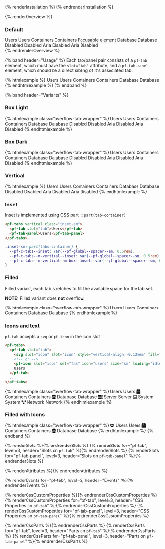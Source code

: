 {% renderInstallation %} {% endrenderInstallation %}

<style>
  .overflow-tab-wrapper {
    width: 94vw;
  }
  @media screen and (min-width: 568px) {
    .overflow-tab-wrapper {
      width: auto;
    }
  }
</style>

{% renderOverview %}
  ### Default
  <div class="overflow-tab-wrapper">
    <pf-tabs>
      <pf-tab id="users" slot="tab">Users</pf-tab>
      <pf-tab-panel>Users</pf-tab-panel>
      <pf-tab slot="tab">Containers</pf-tab>
      <pf-tab-panel>Containers <a href="#">Focusable element</a></pf-tab-panel>
      <pf-tab slot="tab">Database</pf-tab>
      <pf-tab-panel>Database</pf-tab-panel>
      <pf-tab slot="tab" disabled>Disabled</pf-tab>
      <pf-tab-panel>Disabled</pf-tab-panel>
      <pf-tab slot="tab" aria-disabled="true">Aria Disabled</pf-tab>
      <pf-tab-panel>Aria Disabled</pf-tab-panel>
    </pf-tabs>
  </div>
{% endrenderOverview %}

{% band header="Usage" %}
  Each tab/panel pair consists of a `pf-tab` element, which must have the `slot="tab"` attribute, and a `pf-tab-panel` element, which should be a direct sibling of it's associated tab.

  {% htmlexample %}
  <pf-tabs>
    <pf-tab slot="tab">Users</pf-tab>
    <pf-tab-panel>Users</pf-tab-panel>
    <pf-tab slot="tab">Containers</pf-tab>
    <pf-tab-panel>Containers</pf-tab-panel>
    <pf-tab slot="tab">Database</pf-tab>
    <pf-tab-panel>Database</pf-tab-panel>
  </pf-tabs>
  {% endhtmlexample %}
{% endband %}

{% band header="Variants" %}
  ### Box Light
  {% htmlexample class="overflow-tab-wrapper" %}
  <pf-tabs box="light">
    <pf-tab slot="tab">Users</pf-tab>
    <pf-tab-panel>Users</pf-tab-panel>
    <pf-tab slot="tab">Containers</pf-tab>
    <pf-tab-panel>Containers</pf-tab-panel>
    <pf-tab slot="tab">Database</pf-tab>
    <pf-tab-panel>Database</pf-tab-panel>
    <pf-tab slot="tab" disabled>Disabled</pf-tab>
    <pf-tab-panel>Disabled</pf-tab-panel>
    <pf-tab slot="tab" aria-disabled="true">Aria Disabled</pf-tab>
    <pf-tab-panel>Aria Disabled</pf-tab-panel>
  </pf-tabs>
  {% endhtmlexample %}

  ### Box Dark
  {% htmlexample class="overflow-tab-wrapper" %}
  <pf-tabs box="dark">
    <pf-tab slot="tab">Users</pf-tab>
    <pf-tab-panel>Users</pf-tab-panel>
    <pf-tab slot="tab">Containers</pf-tab>
    <pf-tab-panel>Containers</pf-tab-panel>
    <pf-tab slot="tab">Database</pf-tab>
    <pf-tab-panel>Database</pf-tab-panel>
    <pf-tab slot="tab" disabled>Disabled</pf-tab>
    <pf-tab-panel>Disabled</pf-tab-panel>
    <pf-tab slot="tab" aria-disabled="true">Aria Disabled</pf-tab>
    <pf-tab-panel>Aria Disabled</pf-tab-panel>
  </pf-tabs>
  {% endhtmlexample %}

  ### Vertical
  {% htmlexample %}
  <pf-tabs vertical>
    <pf-tab slot="tab">Users</pf-tab>
    <pf-tab-panel>Users</pf-tab-panel>
    <pf-tab slot="tab">Containers</pf-tab>
    <pf-tab-panel>Containers</pf-tab-panel>
    <pf-tab slot="tab">Database</pf-tab>
    <pf-tab-panel>Database</pf-tab-panel>
    <pf-tab slot="tab" disabled>Disabled</pf-tab>
    <pf-tab-panel>Disabled</pf-tab-panel>
    <pf-tab slot="tab" aria-disabled="true">Aria Disabled</pf-tab>
    <pf-tab-panel>Aria Disabled</pf-tab-panel>
  </pf-tabs>
  {% endhtmlexample %}

  ### Inset
  Inset is implemented using CSS part `::part(tab-container)`

  ```html
  <pf-tabs vertical class="inset-sm">
    <pf-tab slot="tab">Users</pf-tab>
    <pf-tab-panel>Users</pf-tab-panel>
  </pf-tabs>
  ```
  ```css
  .inset-sm::part(tabs-container) {
    --pf-c-tabs--inset: var(--pf-global--spacer--sm, 0.5rem);
    --pf-c-tabs--m-vertical--inset: var(--pf-global--spacer--sm, 0.5rem);
    --pf-c-tabs--m-vertical--m-box--inset: var(--pf-global--spacer--sm, 0.5rem);
  }
  ```

  ### Filled

  Filled variant, each tab stretches to fill the available space for the tab
  set.

  **NOTE:**  Filled variant does **not** overflow.

  {% htmlexample class="overflow-tab-wrapper" %}
  <pf-tabs fill>
    <pf-tab slot="tab">Users</pf-tab>
    <pf-tab-panel>Users</pf-tab-panel>
    <pf-tab slot="tab">Containers</pf-tab>
    <pf-tab-panel>Containers</pf-tab-panel>
    <pf-tab slot="tab">Database</pf-tab>
    <pf-tab-panel>Database</pf-tab-panel>
  </pf-tabs>
  {% endhtmlexample %}

  ### Icons and text
  `pf-tab` accepts a `svg` or `pf-icon` in the icon slot

  ```html
  <pf-tabs>
    <pf-tab slot="tab">
      <svg slot="icon" slot="icon" style="vertical-align:-0.125em" fill="currentColor" height="1em" width="1em" viewBox="0 0 640 512" aria-hidden="true" role="img"><path d="M96 224c35.3 0 64-28.7 64-64s-28.7-64-64-64-64 28.7-64 64 28.7 64 64 64zm448 0c35.3 0 64-28.7 64-64s-28.7-64-64-64-64 28.7-64 64 28.7 64 64 64zm32 32h-64c-17.6 0-33.5 7.1-45.1 18.6 40.3 22.1 68.9 62 75.1 109.4h66c17.7 0 32-14.3 32-32v-32c0-35.3-28.7-64-64-64zm-256 0c61.9 0 112-50.1 112-112S381.9 32 320 32 208 82.1 208 144s50.1 112 112 112zm76.8 32h-8.3c-20.8 10-43.9 16-68.5 16s-47.6-6-68.5-16h-8.3C179.6 288 128 339.6 128 403.2V432c0 26.5 21.5 48 48 48h288c26.5 0 48-21.5 48-48v-28.8c0-63.6-51.6-115.2-115.2-115.2zm-223.7-13.4C161.5 263.1 145.6 256 128 256H64c-35.3 0-64 28.7-64 64v32c0 17.7 14.3 32 32 32h65.9c6.3-47.4 34.9-87.3 75.2-109.4z"></path></svg>
      <!-- or -->
      <pf-icon slot="icon" set="fas" icon="users" size="sm" loading="idle"></pf-icon>
      Users
    </pf-tab>
    ...
  </pf-tabs>
  ```

  {% htmlexample class="overflow-tab-wrapper" %}
  <pf-tabs>
    <pf-tab slot="tab">
      <pf-icon slot="icon" set="fas" icon="users" size="md" loading="idle"></pf-icon>
      Users
    </pf-tab>
    <pf-tab-panel>Users</pf-tab-panel>
    <pf-tab slot="tab">
      <svg slot="icon" style="vertical-align:-0.125em" fill="currentColor" height="1em" width="1em" viewBox="0 0 512 512" aria-hidden="true" role="img"><path d="M509.5 184.6L458.9 32.8C452.4 13.2 434.1 0 413.4 0H272v192h238.7c-.4-2.5-.4-5-1.2-7.4zM240 0H98.6c-20.7 0-39 13.2-45.5 32.8L2.5 184.6c-.8 2.4-.8 4.9-1.2 7.4H240V0zM0 224v240c0 26.5 21.5 48 48 48h416c26.5 0 48-21.5 48-48V224H0z"></path></svg>
      Containers
    </pf-tab>
    <pf-tab-panel>Containers</pf-tab-panel>
    <pf-tab slot="tab">
      <svg slot="icon" style="vertical-align:-0.125em" fill="currentColor" height="1em" width="1em" viewBox="0 0 448 512" aria-hidden="true" role="img"><path d="M448 73.143v45.714C448 159.143 347.667 192 224 192S0 159.143 0 118.857V73.143C0 32.857 100.333 0 224 0s224 32.857 224 73.143zM448 176v102.857C448 319.143 347.667 352 224 352S0 319.143 0 278.857V176c48.125 33.143 136.208 48.572 224 48.572S399.874 209.143 448 176zm0 160v102.857C448 479.143 347.667 512 224 512S0 479.143 0 438.857V336c48.125 33.143 136.208 48.572 224 48.572S399.874 369.143 448 336z"></path></svg>
      Database
    </pf-tab>
    <pf-tab-panel>Database</pf-tab-panel>
    <pf-tab slot="tab">
      <svg slot="icon" style="vertical-align:-0.125em" fill="currentColor" height="1em" width="1em" viewBox="0 0 512 512" aria-hidden="true" role="img"><path d="M480 160H32c-17.673 0-32-14.327-32-32V64c0-17.673 14.327-32 32-32h448c17.673 0 32 14.327 32 32v64c0 17.673-14.327 32-32 32zm-48-88c-13.255 0-24 10.745-24 24s10.745 24 24 24 24-10.745 24-24-10.745-24-24-24zm-64 0c-13.255 0-24 10.745-24 24s10.745 24 24 24 24-10.745 24-24-10.745-24-24-24zm112 248H32c-17.673 0-32-14.327-32-32v-64c0-17.673 14.327-32 32-32h448c17.673 0 32 14.327 32 32v64c0 17.673-14.327 32-32 32zm-48-88c-13.255 0-24 10.745-24 24s10.745 24 24 24 24-10.745 24-24-10.745-24-24-24zm-64 0c-13.255 0-24 10.745-24 24s10.745 24 24 24 24-10.745 24-24-10.745-24-24-24zm112 248H32c-17.673 0-32-14.327-32-32v-64c0-17.673 14.327-32 32-32h448c17.673 0 32 14.327 32 32v64c0 17.673-14.327 32-32 32zm-48-88c-13.255 0-24 10.745-24 24s10.745 24 24 24 24-10.745 24-24-10.745-24-24-24zm-64 0c-13.255 0-24 10.745-24 24s10.745 24 24 24 24-10.745 24-24-10.745-24-24-24z"></path></svg>
      Server
    </pf-tab>
    <pf-tab-panel>Server</pf-tab-panel>
    <pf-tab slot="tab">
      <svg slot="icon" style="vertical-align:-0.125em" fill="currentColor" height="1em" width="1em" viewBox="0 0 640 512" aria-hidden="true" role="img"><path d="M624 416H381.54c-.74 19.81-14.71 32-32.74 32H288c-18.69 0-33.02-17.47-32.77-32H16c-8.8 0-16 7.2-16 16v16c0 35.2 28.8 64 64 64h512c35.2 0 64-28.8 64-64v-16c0-8.8-7.2-16-16-16zM576 48c0-26.4-21.6-48-48-48H112C85.6 0 64 21.6 64 48v336h512V48zm-64 272H128V64h384v256z"></path></svg>
      System
    </pf-tab>
    <pf-tab-panel>System</pf-tab-panel>
    <pf-tab slot="tab">
      <svg slot="icon" style="vertical-align:-0.125em" fill="currentColor" height="1em" width="1em" viewBox="0 0 640 512" aria-hidden="true" role="img"><path d="M384 320H256c-17.67 0-32 14.33-32 32v128c0 17.67 14.33 32 32 32h128c17.67 0 32-14.33 32-32V352c0-17.67-14.33-32-32-32zM192 32c0-17.67-14.33-32-32-32H32C14.33 0 0 14.33 0 32v128c0 17.67 14.33 32 32 32h95.72l73.16 128.04C211.98 300.98 232.4 288 256 288h.28L192 175.51V128h224V64H192V32zM608 0H480c-17.67 0-32 14.33-32 32v128c0 17.67 14.33 32 32 32h128c17.67 0 32-14.33 32-32V32c0-17.67-14.33-32-32-32z"></path></svg>
      Network
    </pf-tab>
    <pf-tab-panel>Network</pf-tab-panel>
  </pf-tabs>
  {% endhtmlexample %}

  ### Filled with Icons
  {% htmlexample class="overflow-tab-wrapper" %}
  <pf-tabs fill>
    <pf-tab slot="tab">
      <svg slot="icon" slot="icon" style="vertical-align:-0.125em" fill="currentColor" height="1em" width="1em" viewBox="0 0 640 512" aria-hidden="true" role="img"><path d="M96 224c35.3 0 64-28.7 64-64s-28.7-64-64-64-64 28.7-64 64 28.7 64 64 64zm448 0c35.3 0 64-28.7 64-64s-28.7-64-64-64-64 28.7-64 64 28.7 64 64 64zm32 32h-64c-17.6 0-33.5 7.1-45.1 18.6 40.3 22.1 68.9 62 75.1 109.4h66c17.7 0 32-14.3 32-32v-32c0-35.3-28.7-64-64-64zm-256 0c61.9 0 112-50.1 112-112S381.9 32 320 32 208 82.1 208 144s50.1 112 112 112zm76.8 32h-8.3c-20.8 10-43.9 16-68.5 16s-47.6-6-68.5-16h-8.3C179.6 288 128 339.6 128 403.2V432c0 26.5 21.5 48 48 48h288c26.5 0 48-21.5 48-48v-28.8c0-63.6-51.6-115.2-115.2-115.2zm-223.7-13.4C161.5 263.1 145.6 256 128 256H64c-35.3 0-64 28.7-64 64v32c0 17.7 14.3 32 32 32h65.9c6.3-47.4 34.9-87.3 75.2-109.4z"></path></svg>
      Users
    </pf-tab>
    <pf-tab-panel>Users</pf-tab-panel>
    <pf-tab slot="tab">
      <svg slot="icon" style="vertical-align:-0.125em" fill="currentColor" height="1em" width="1em" viewBox="0 0 512 512" aria-hidden="true" role="img"><path d="M509.5 184.6L458.9 32.8C452.4 13.2 434.1 0 413.4 0H272v192h238.7c-.4-2.5-.4-5-1.2-7.4zM240 0H98.6c-20.7 0-39 13.2-45.5 32.8L2.5 184.6c-.8 2.4-.8 4.9-1.2 7.4H240V0zM0 224v240c0 26.5 21.5 48 48 48h416c26.5 0 48-21.5 48-48V224H0z"></path></svg>
      Containers
    </pf-tab>
    <pf-tab-panel>Containers</pf-tab-panel>
    <pf-tab slot="tab">
      <svg slot="icon" style="vertical-align:-0.125em" fill="currentColor" height="1em" width="1em" viewBox="0 0 448 512" aria-hidden="true" role="img"><path d="M448 73.143v45.714C448 159.143 347.667 192 224 192S0 159.143 0 118.857V73.143C0 32.857 100.333 0 224 0s224 32.857 224 73.143zM448 176v102.857C448 319.143 347.667 352 224 352S0 319.143 0 278.857V176c48.125 33.143 136.208 48.572 224 48.572S399.874 209.143 448 176zm0 160v102.857C448 479.143 347.667 512 224 512S0 479.143 0 438.857V336c48.125 33.143 136.208 48.572 224 48.572S399.874 369.143 448 336z"></path></svg>
      Database
    </pf-tab>
    <pf-tab-panel>Database</pf-tab-panel>
  </pf-tabs>
  {% endhtmlexample %}
{% endband %}

{% renderSlots %}{% endrenderSlots %}
{% renderSlots for="pf-tab", level=3, header="Slots on `pf-tab`" %}{% endrenderSlots %}
{% renderSlots for="pf-tab-panel", level=3, header="Slots on `pf-tab-panel`" %}{% endrenderSlots %}

{% renderAttributes %}{% endrenderAttributes %}

{% renderEvents for="pf-tab", level=2, header="Events" %}{% endrenderEvents %}

{% renderCssCustomProperties %}{% endrenderCssCustomProperties %}
{% renderCssCustomProperties for="pf-tab", level=3, header="CSS Properties on `pf-tab`" %}{% endrenderCssCustomProperties %}
{% renderCssCustomProperties for="pf-tab-panel", level=3, header="CSS Properties on `pf-tab-panel`" %}{% endrenderCssCustomProperties %}

{% renderCssParts %}{% endrenderCssParts %}
{% renderCssParts for="pf-tab", level=3, header="Parts on `pf-tab`" %}{% endrenderCssParts %}
{% renderCssParts for="pf-tab-panel", level=3, header="Parts on `pf-tab-panel`" %}{% endrenderCssParts %}
